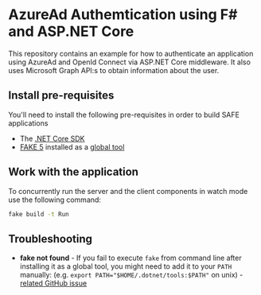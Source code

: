 # AzureAd Authemtication using F# and ASP.NET Core

This repository contains an example for how to authenticate an application using
AzureAd and OpenId Connect via ASP.NET Core middleware. It also uses Microsoft
Graph API:s to obtain information about the user.

## Install pre-requisites

You'll need to install the following pre-requisites in order to build SAFE applications

* The [.NET Core SDK](https://www.microsoft.com/net/download)
* [FAKE 5](https://fake.build/) installed as a [global tool](https://fake.build/fake-gettingstarted.html#Install-FAKE)

## Work with the application

To concurrently run the server and the client components in watch mode use the following command:

```bash
fake build -t Run
```

## Troubleshooting

* **fake not found** - If you fail to execute `fake` from command line after installing it as a global tool, you might need to add it to your `PATH` manually: (e.g. `export PATH="$HOME/.dotnet/tools:$PATH"` on unix) - [related GitHub issue](https://github.com/dotnet/cli/issues/9321)
